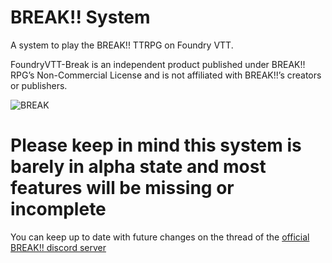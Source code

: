 # BREAK!! System

A system to play the BREAK!! TTRPG on Foundry VTT.

FoundryVTT-Break is an independent product published under BREAK!! RPG’s Non-Commercial License and is not affiliated with BREAK!!’s creators or publishers.

![BREAK](https://github.com/user-attachments/assets/f62f98db-8637-4f11-bfad-c02c3a0da15f)

# Please keep in mind this system is barely in alpha state and most features will be missing or incomplete

You can keep up to date with future changes on the thread of the [official BREAK!! discord server](https://discord.gg/XNMqvQGcu2)
